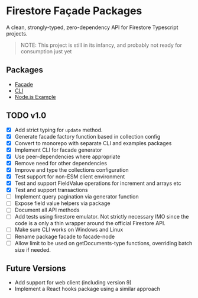 # Firestore Façade Packages

A clean, strongly-typed, zero-dependency API for Firestore Typescript projects.

> NOTE: This project is still in its infancy, and probably not ready for
> consumption just yet

## Packages

- [Facade](./packages/facade/README.md)
- [CLI](./packages/cli/README.md)
- [Node.js Example](./packages/example-nodejs/README.md)

## TODO v1.0

- [x] Add strict typing for `update` method.
- [x] Generate facade factory function based in collection config
- [x] Convert to monorepo with separate CLI and examples packages
- [x] Implement CLI for facade generator
- [x] Use peer-dependencies where appropriate
- [x] Remove need for other dependencies
- [x] Improve and type the collections configuration
- [x] Test support for non-ESM client environment
- [x] Test and support FieldValue operations for increment and arrays etc
- [x] Test and support transactions
- [ ] Implement query pagination via generator function
- [ ] Expose field value helpers via package
- [ ] Document all API methods
- [ ] Add tests using firestore emulator. Not strictly necessary IMO since
      the code is a only a thin wrapper around the official Firestore API.
- [ ] Make sure CLI works on Windows and Linux
- [ ] Rename package facade to facade-node
- [ ] Allow limit to be used on getDocuments-type functions, overriding batch
      size if needed.

## Future Versions

- Add support for web client (including version 9)
- Implement a React hooks package using a similar approach
